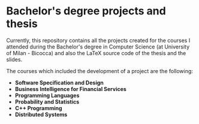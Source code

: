 # Bachelor's degree projects and thesis

Currently, this repository contains all the projects created for the courses I attended during the Bachelor's degree in Computer Science (at University of Milan - Bicocca) and also the LaTeX source code of the thesis and the slides.

The courses which included the development of a project are the following:

 - **Software Specification and Design**
 - **Business Intelligence for Financial Services**
 - **Programming Languages**
 - **Probability and Statistics**
 - **C++ Programming**
 - **Distributed Systems**
